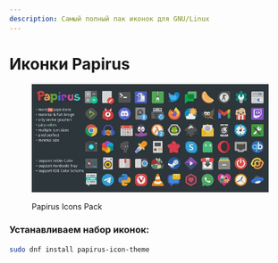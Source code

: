 ```yaml
---
description: Самый полный пак иконок для GNU/Linux
---
```


# Иконки Papirus

<figure><img src="../../.gitbook/assets/XUkpGVS0SSc.jpg" alt=""><figcaption><p>Papirus Icons Pack</p></figcaption></figure>

### Устанавливаем набор иконок:

```bash
sudo dnf install papirus-icon-theme
```

